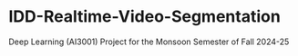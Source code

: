 # IDD-Realtime-Video-Segmentation
Deep Learning (AI3001) Project for the Monsoon Semester of Fall 2024-25
